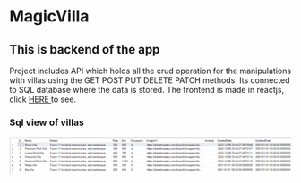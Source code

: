 # MagicVilla

## This is backend of the app

<p>
Project includes API which holds all the crud operation for the manipulations with villas using the GET POST PUT DELETE PATCH methods. Its connected to SQL database where the data is stored. The frontend is made in reactjs, click <a href="https://github.com/levi7x/magic-villa-react"> HERE </a> to see.
</p>

<h3> Sql view of villas </h3>

![view](https://github.com/levi7x/MyImages/blob/main/ghub-imgs/villas/view.png?raw=true)
